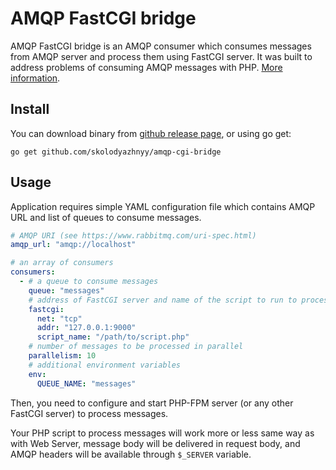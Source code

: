 # AMQP FastCGI bridge

AMQP FastCGI bridge is an AMQP consumer which consumes messages from AMQP server and process them using FastCGI server.
It was built to address problems of consuming AMQP messages with PHP. [More information](https://medium.com/@sergey.kolodyazhnyy/consuming-amqp-messages-in-php-6650c06936fa).

## Install

You can download binary from [github release page](https://github.com/skolodyazhnyy/amqp-cgi-bridge/releases), or using go get:

```
go get github.com/skolodyazhnyy/amqp-cgi-bridge
```

## Usage

Application requires simple YAML configuration file which contains AMQP URL and list of queues to consume messages.

```yaml
# AMQP URI (see https://www.rabbitmq.com/uri-spec.html)
amqp_url: "amqp://localhost"

# an array of consumers
consumers:
  - # a queue to consume messages
    queue: "messages"
    # address of FastCGI server and name of the script to run to process messages
    fastcgi:
      net: "tcp"
      addr: "127.0.0.1:9000"
      script_name: "/path/to/script.php"
    # number of messages to be processed in parallel
    parallelism: 10
    # additional environment variables
    env:
      QUEUE_NAME: "messages"
```

Then, you need to configure and start PHP-FPM server (or any other FastCGI server) to process messages.

Your PHP script to process messages will work more or less same way as with Web Server, message body will be delivered
in request body, and AMQP headers will be available through `$_SERVER` variable.

